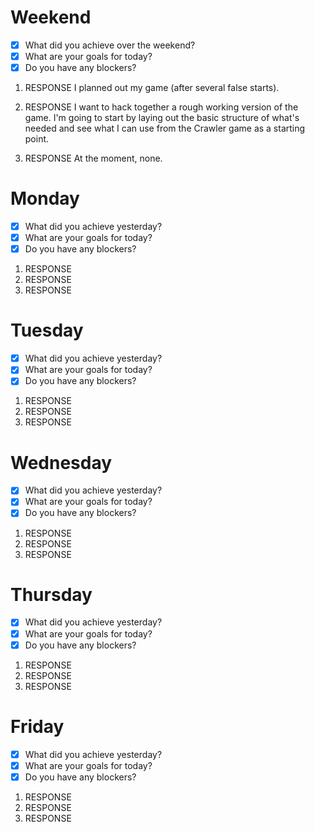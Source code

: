 # Weekend

- [x] What did you achieve over the weekend?
- [x] What are your goals for today?
- [x] Do you have any blockers?

1. RESPONSE
   I planned out my game (after several false starts).

2. RESPONSE
   I want to hack together a rough working version of the game. I'm going to start by laying out the basic structure of what's needed and see what I can use from the Crawler game as a starting point.

3. RESPONSE
   At the moment, none.

# Monday

- [x] What did you achieve yesterday?
- [x] What are your goals for today?
- [x] Do you have any blockers?

1. RESPONSE
2. RESPONSE
3. RESPONSE

# Tuesday

- [x] What did you achieve yesterday?
- [x] What are your goals for today?
- [x] Do you have any blockers?

1. RESPONSE
2. RESPONSE
3. RESPONSE

# Wednesday

- [x] What did you achieve yesterday?
- [x] What are your goals for today?
- [x] Do you have any blockers?

1. RESPONSE
2. RESPONSE
3. RESPONSE

# Thursday

- [x] What did you achieve yesterday?
- [x] What are your goals for today?
- [x] Do you have any blockers?

1. RESPONSE
2. RESPONSE
3. RESPONSE

# Friday

- [x] What did you achieve yesterday?
- [x] What are your goals for today?
- [x] Do you have any blockers?

1. RESPONSE
2. RESPONSE
3. RESPONSE
